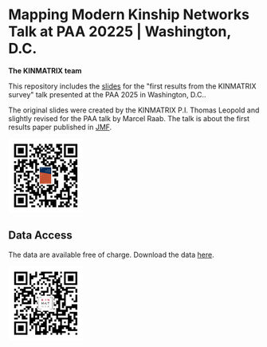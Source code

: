# Mapping Modern Kinship Networks<br>Talk at PAA 20225 | Washington, D.C.
**The KINMATRIX team**

This repository includes the [slides](https://maraab23.github.io/talk-kinmatrix-paa/) for the "first results from the KINMATRIX survey" talk presented at the PAA 2025 in Washington, D.C..

The original slides were created by the KINMATRIX P.I. Thomas Leopold and slightly revised for the PAA talk by Marcel Raab. The talk is about the first results paper published in [JMF](https://onlinelibrary.wiley.com/doi/10.1111/jomf.13049). 

<img src="JMF_QR.svg" width="150">

## Data Access

The data are available free of charge. Download the data [here](https://doi.org/10.4232/1.14380).

<img src="QR-DATA.png" width="150">
